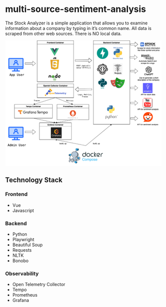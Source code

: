 # multi-source-sentiment-analysis
The Stock Analyzer is a simple application that allows you to examine information about a company by typing in it’s common name. All data is scraped from other web sources. There is NO local data.

![Archiutecture](/images/stock-analyzer-with-observability.drawio.png)

## Technology Stack
### Frontend
* Vue
* Javascript

### Backend
* Python
* Playwright
* Beautiful Soup
* Requests
* NLTK
* Bonobo

### Observability
* Open Telemetry Collector
* Tempo
* Prometheus
* Grafana